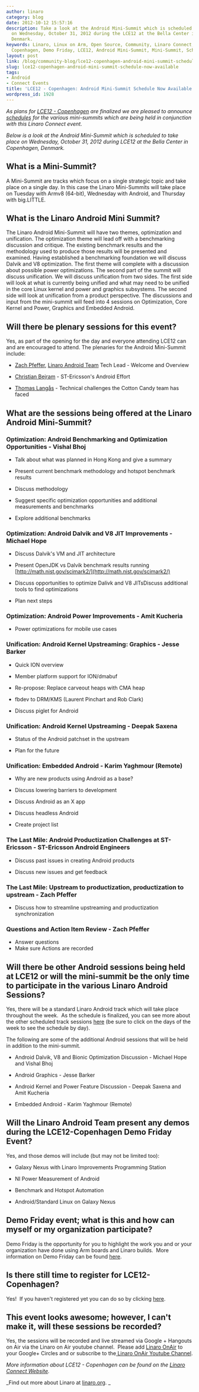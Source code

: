 ```yaml
---
author: linaro
category: blog
date: 2012-10-12 15:57:16
description: Take a look at the Android Mini-Summit which is scheduled to take place
  on Wednesday, October 31, 2012 during the LCE12 at the Bella Center in Copenhagen,
  Denmark.
keywords: Linaro, Linux on Arm, Open Source, Community, Linaro Connect, Bella Center,
  Copenhagen, Demo Friday, LCE12, Android Mini-Summit, Mini-Summit, Schedule
layout: post
link: /blog/community-blog/lce12-copenhagen-android-mini-summit-schedule-now-available/
slug: lce12-copenhagen-android-mini-summit-schedule-now-available
tags:
- Android
- Connect Events
title: 'LCE12 - Copenhagen: Android Mini-Summit Schedule Now Available'
wordpress_id: 1928
---
```


_As plans for [LCE12 - Copenhagen](https://connect.linaro.org/resources/#welcome) are finalized we are pleased to announce [schedules](https://connect.linaro.org/resources/#schedule) for the various mini-summits which are being held in conjunction with this Linaro Connect event._

_Below is a look at the Android Mini-Summit which is scheduled to take place on Wednesday, October 31, 2012 during LCE12 at the Bella Center in Copenhagen, Denmark._

## What is a Mini-Summit?

A Mini-Summit are tracks which focus on a single strategic topic and take place on a single day. In this case the Linaro Mini-Summits will take place on Tuesday with Armv8 (64-bit), Wednesday with Android, and Thursday with big.LITTLE.

## What is the Linaro Android Mini Summit?

The Linaro Android Mini-Summit will have two themes, optimization and unification. The optimization theme will lead off with a benchmarking discussion and critique. The existing benchmark results and the methodology used to produce those results will be presented and examined. Having established a benchmarking foundation we will discuss Dalvik and V8 optimization. The first theme will complete with a discussion about possible power optimizations. The second part of the summit will discuss unification. We will discuss unification from two sides. The first side will look at what is currently being unified and what may need to be unified in the core Linux kernel and power and graphics subsystems. The second side will look at unification from a product perspective. The discussions and input from the mini-summit will feed into 4 sessions on Optimization, Core Kernel and Power, Graphics and Embedded Android.

## Will there be plenary sessions for this event?

Yes, as part of the opening for the day and everyone attending LCE12 can and are encouraged to attend. The plenaries for the Android Mini-Summit include:

- [Zach Pfeffer](/about/), [Linaro Android Team](/about/) Tech Lead - Welcome and Overview

- [Christian Bejram](https://web.archive.org/web/2019*/https://plus.google.com/116862664037516190766/about) - ST-Ericsson's Android Effort

- [Thomas Langås](https://web.archive.org/web/2019*/https://plus.google.com/116279610674119061733/posts) - Technical challenges the Cotton Candy team has faced

## What are the sessions being offered at the Linaro Android Mini-Summit?

### Optimization: Android Benchmarking and Optimization Opportunities - Vishal Bhoj

- Talk about what was planned in Hong Kong and give a summary

- Present current benchmark methodology and hotspot benchmark results

- Discuss methodology

- Suggest specific optimization opportunities and additional measurements and benchmarks

- Explore additional benchmarks

### Optimization: Android Dalvik and V8 JIT Improvements - Michael Hope

- Discuss Dalvik's VM and JIT architecture

- Present OpenJDK vs Dalvik benchmark results running [http://math.nist.gov/scimark2/](http://math.nist.gov/scimark2/)

- Discuss opportunities to optimize Dalivk and V8 JITsDiscuss additional tools to find optimizations

- Plan next steps

### Optimization: Android Power Improvements - Amit Kucheria

- Power optimizations for mobile use cases

### Unification: Android Kernel Upstreaming: Graphics - Jesse Barker

- Quick ION overview

- Member platform support for ION/dmabuf

- Re-propose: Replace carveout heaps with CMA heap

- fbdev to DRM/KMS (Laurent Pinchart and Rob Clark)

- Discuss piglet for Android

### Unification: Android Kernel Upstreaming - Deepak Saxena

- Status of the Android patchset in the upstream

- Plan for the future

### Unification: Embedded Android - Karim Yaghmour (Remote)

- Why are new products using Android as a base?

- Discuss lowering barriers to development

- Discuss Android as an X app

- Discuss headless Android

- Create project list

### The Last Mile: Android Productization Challenges at ST-Ericsson - ST-Ericsson Android Engineers

- Discuss past issues in creating Android products

- Discuss new issues and get feedback

### The Last Mile: Upstream to productization, productization to upstream - Zach Pfeffer

- Discuss how to streamline upstreaming and productization synchronization

### Questions and Action Item Review - Zach Pfeffer

- Answer questions
- Make sure Actions are recorded

## Will there be other Android sessions being held at LCE12 or will the mini-summit be the only time to participate in the various Linaro Android Sessions?

Yes, there will be a standard Linaro Android track which will take place throughout the week.  As the schedule is finalized, you can see more about the other scheduled track sessions [here](https://connect.linaro.org/resources/#schedule) (be sure to click on the days of the week to see the schedule by day).

The following are some of the additional Android sessions that will be held in addition to the mini-summit.

- Android Dalvik, V8 and Bionic Optimization Discussion - Michael Hope and Vishal Bhoj

- Android Graphics - Jesse Barker

- Android Kernel and Power Feature Discussion - Deepak Saxena and Amit Kucheria

- Embedded Android - Karim Yaghmour (Remote)

## Will the Linaro Android Team present any demos during the LCE12-Copenhagen Demo Friday Event?

Yes, and those demos will include (but may not be limited too):

- Galaxy Nexus with Linaro Improvements Programming Station

- NI Power Measurement of Android

- Benchmark and Hotspot Automation

- Android/Standard Linux on Galaxy Nexus

## Demo Friday event; what is this and how can myself or my organization participate?

Demo Friday is the opportunity for you to highlight the work you and or your organization have done using Arm boards and Linaro builds.  More information on Demo Friday can be found [here](/blog/lce-12-copenhagen-demo-friday-call-for-participation/).

## Is there still time to register for LCE12-Copenhagen?

Yes!  If you haven't registered yet you can do so by clicking [here](https://connect.linaro.org/register/).

## This event looks awesome; however, I can't make it, will these sessions be recorded?

Yes, the sessions will be recorded and live streamed via Google + Hangouts on Air via the Linaro on Air youtube channel.  Please add [Linaro OnAir](https://web.archive.org/web/2019*/https://plus.google.com/u/0/116754366033915823792/posts) to your Google+ Circles and or subscribe to the[ Linaro OnAir Youtube Channel](http://www.youtube.com/channel/UCIVqQKxCyQLJS6xvSmfndLA/videos?flow=grid&view=0).

_More information about LCE12 - Copenhagen can be found on the [Linaro Connect Website](https://connect.linaro.org/resources/#welcome)._

_Find out more about Linaro at [linaro.org](/). _